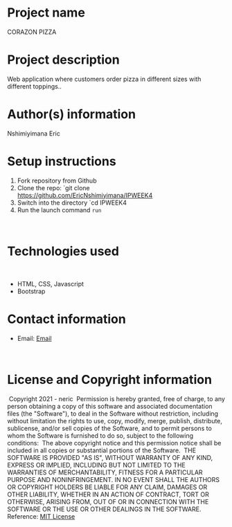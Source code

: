 # Project name
CORAZON PIZZA
# Project description
Web application where customers order pizza in different sizes with different toppings..
​

# Author(s) information
Nshimiyimana Eric
​
# Setup instructions
1. Fork repository from Github
​
1. Clone the repo:
    `git clone https://github.com/EricNshimiyimana/IPWEEK4
​
1. Switch into the directory
    `cd IPWEEK4
​
1. Run the launch command
    `run`
​

​
​
# Technologies used
​
* HTML, CSS, Javascript
* Bootstrap
​
​
# Contact information
* Email: [Email](nericmpc@gmail.com)

​
# License and Copyright information
​
Copyright 2021 - neric
​
Permission is hereby granted, free of charge, to any person obtaining a copy of this software and associated documentation files (the "Software"), to deal in the Software without restriction, including without limitation the rights to use, copy, modify, merge, publish, distribute, sublicense, and/or sell copies of the Software, and to permit persons to whom the Software is furnished to do so, subject to the following conditions:
​
The above copyright notice and this permission notice shall be included in all copies or substantial portions of the Software.
​
THE SOFTWARE IS PROVIDED "AS IS", WITHOUT WARRANTY OF ANY KIND, EXPRESS OR IMPLIED, INCLUDING BUT NOT LIMITED TO THE WARRANTIES OF MERCHANTABILITY, FITNESS FOR A PARTICULAR PURPOSE AND NONINFRINGEMENT. IN NO EVENT SHALL THE AUTHORS OR COPYRIGHT HOLDERS BE LIABLE FOR ANY CLAIM, DAMAGES OR OTHER LIABILITY, WHETHER IN AN ACTION OF CONTRACT, TORT OR OTHERWISE, ARISING FROM, OUT OF OR IN CONNECTION WITH THE SOFTWARE OR THE USE OR OTHER DEALINGS IN THE SOFTWARE.
​
Reference: [MIT License](https://opensource.org/licenses/MIT)
